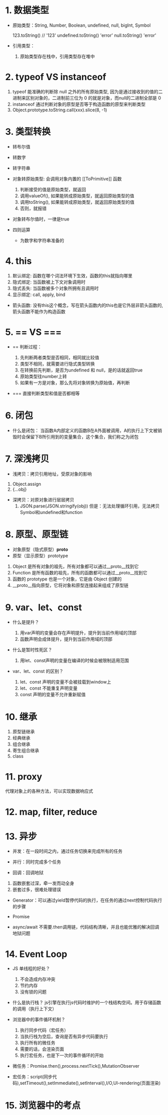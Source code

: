 # 1. 数据类型
- 原始类型：String, Number, Boolean, undefined, null, bigInt, Symbol

  123.toString()  // '123'
  undefined.toString()  'error'
  null.toString() 'error'

- 引用类型：
  1. 原始类型存在栈中，引用类型存在堆中


# 2. typeof VS instanceof
1. typeof 能准确的判断除 null 之外的所有原始类型, 因为是通过接收到的值的二进制来区别对象的，二进制前三位为 0 的就是对象，而null的二进制全部是 0
2. instanceof 通过判断对象的原型是否等于构造函数的原型来判断类型
3. Object.prototype.toString.call(xxx).slice(8, -1)


# 3. 类型转换
  - 转布尔值 
  - 转数字
  - 转字符串

  - 对象转原始类型: 会调用对象内置的 [[ToPrimitive]] 函数
    1. 判断接受的值是原始类型，就返回
    2. 调用valueOf(), 如果能转成原始类型，就返回原始类型的值
    3. 调用toString(), 如果能转成原始类型，就返回原始类型的值
    4. 否则，就报错

  - 对象转布尔值时，一律是true

  - 四则运算
    + 为数字和字符串准备的
    

# 4. this
  1. 默认绑定: 函数在哪个词法环境下生效，函数的this就指向哪里
  2. 隐式绑定: 当函数被上下文对象调用时
  3. 隐式丢失: 当函数被多个对象所拥有且调用时
  4. 显示绑定: call, apply, bind

  - 箭头函数: 没有this这个概念，写在箭头函数内的this也是它外层非箭头函数的, 箭头函数不能作为构造函数


# 5. == VS ===
  - == 判断过程：
    1. 先判断两者类型是否相同，相同就比较值
    2. 类型不相同，就需要进行隐式类型转换
    3. 在转换前先判断，是否为undefined 和 null，是的话就返回true
    4. 原始类型往number上转
    5. 如果有一方是对象，那么先将对象转换为原始值，再判断

  - === 直接判断类型和值是否都相等


# 6. 闭包
 - 什么是闭包：
  当函数A内部定义的函数B在A外面被调用，A的执行上下文被销毁时会保留下B所引用到的变量集合，这个集合，我们称之为闭包


# 7. 深浅拷贝
 - 浅拷贝：拷贝引用地址，受原对象的影响
  1. Object.assign
  2. {...obj}

- 深拷贝：对原对象进行层层拷贝
  1. JSON.parse(JSON.stringify(obj)) 但是：无法处理循环引用，无法拷贝Symbol和undefined和function


# 8. 原型、原型链
  - 对象原型（隐式原型）__proto__
  - 原型（显示原型）prototype

  1. Object 是所有对象的祖先，所有对象都可以通过__proto__找到它
  2. Function 是所有函数的祖先，所有的函数都可以通过__proto__找到它
  3. 函数的 prototype 也是一个对象，它是由 Object 创建的
  4. __proto__指向原型，它将对象和原型连接起来组成了原型链


# 9. var、let、const
  - 什么是提升？
    1. 用var声明的变量会存在声明提升，提升到当前作用域的顶部
    2. 函数声明会成体提升，提升到当前作用域的顶部

  - 什么是暂时性死区？
    1. 用let、const声明的变量在编译的时候会被限制适用范围

  - var、let、const 的区别？
    1. let、const 声明的变量不会被挂载到window上
    2. let、const 不能重复声明变量
    3. const 声明的变量不允许重新赋值


# 10. 继承
  1. 原型链继承
  2. 经典继承
  3. 组合继承
  4. 寄生组合继承
  5. class

# 11. proxy
  代理对象上的各种方法，可以实现数据响应式

# 12. map, filter, reduce

# 13. 异步
 - 并发：在一段时间之内，通过任务切换来完成所有的任务
 - 并行：同时完成多个任务

 - 回调：回调地狱
  1. 函数嵌套过深，牵一发而动全身
  2. 嵌套过多，很难处理错误

 - Generator：可以通过yield暂停代码的执行，在任务的通过next控制代码执行的步骤

 - Promise

 - async/await
  不需要.then调用链，代码结构清晰，并且也能优雅的解决回调地狱问题
  

# 14. Event Loop
  - JS 单线程的好处？
    1. 不会造成内存冲突
    2. 节约内存
    3. 没有锁的问题

  - 什么是执行栈？
    js引擎在执行js代码时维护的一个栈结构空间。用于存储函数的调用（执行上下文）

  - 浏览器中的事件循环机制？
    1. 执行同步代码（宏任务）
    2. 当执行栈为空后，查询是否有异步代码要执行
    3. 执行所有的微任务
    4. 需要的话，会渲染页面
    5. 执行宏任务，也是下一次的事件循环的开始
  
  - 微任务：Promise.then(),process.nextTick(),MutationObserver
  - 宏任务：script(同步代码),setTimeout(),setImmediate(),setInterval(),I/O,UI-rendering(页面渲染) 

# 15. 浏览器中的考点
